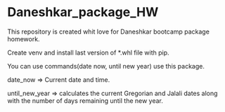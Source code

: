 # Daneshkar_package_HW
This repository is created whit love for Daneshkar bootcamp package homework.
  
  Create venv and install last version of *.whl file with pip.
  
  You can use commands(date now, until new year) use this package.
  
  date_now => Current date and time.
  
  until_new_year => calculates the current Gregorian and Jalali dates along with the number of days remaining until the new year.
